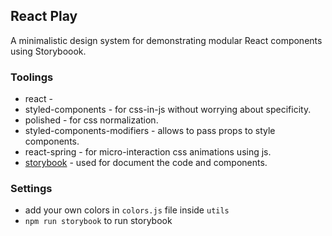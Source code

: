 ## React Play
A minimalistic design system for demonstrating modular React components using Storyboook.


### Toolings
- react - 
- styled-components - for css-in-js without worrying about specificity.
- polished - for css normalization.
- styled-components-modifiers - allows to pass props to style components.
- react-spring - for micro-interaction css animations using js.
- [storybook](https://storybook.js.org/docs/guides/quick-start-guide/) - used for document the code and components.


### Settings
- add your own colors in `colors.js` file inside `utils`
- `npm run storybook` to run storybook

